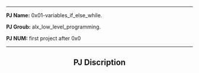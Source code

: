 ----

**PJ Name:**
0x01-variables_if_else_while.

**PJ Groub:**
alx_low_level_programming.

**PJ NUM:**
first project after 0x0

----
<h2 align="center">PJ Discription </h2>
